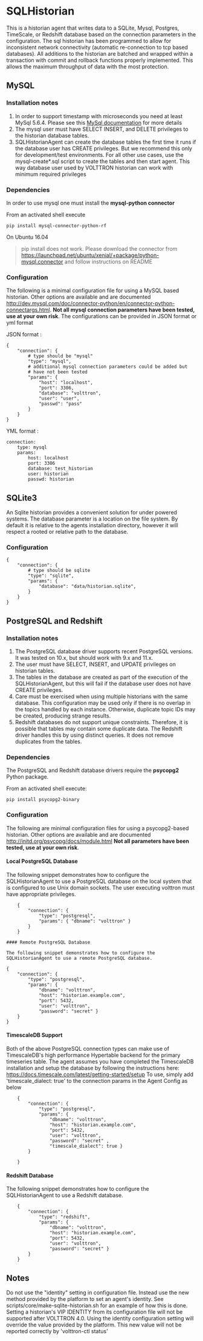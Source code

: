 # SQLHistorian 

This is a historian agent that writes data to a SQLite, Mysql, Postgres,
TimeScale, or Redshift database based on the connection parameters in
the configuration. The sql historian has been programmed to allow for
inconsistent network connectivity (automatic re-connection to tcp based
databases). All additions to the historian are batched and wrapped
within a transaction with commit and rollback functions properly
implemented. This allows the maximum throughput of data with the most
protection.

## MySQL

### Installation notes

1.  In order to support timestamp with microseconds you need at least
    MySql 5.6.4. Please see this [MySql
    documentation](http://dev.mysql.com/doc/refman/5.6/en/fractional-seconds.html)
    for more details
2.  The mysql user must have SELECT INSERT, and DELETE privileges to the
    historian database tables.
3.  SQLHistorianAgent can create the database tables the first time it
    runs if the database user has CREATE privileges. But we recommend
    this only for development/test environments. For all other use
    cases, use the mysql-create\*.sql script to create the tables and
    then start agent. This way database user used by VOLTTRON historian
    can work with minimum required privileges

### Dependencies

In order to use mysql one must install the **mysql-python connector**

From an activated shell execute
```
pip install mysql-connector-python-rf
```
On Ubuntu 16.04
 > pip install does not work. Please download the connector from
 > <https://launchpad.net/ubuntu/xenial/+package/python-mysql.connector> and follow instructions on README

### Configuration

The following is a minimal configuration file for using a MySQL based
historian. Other options are available and are documented
<http://dev.mysql.com/doc/connector-python/en/connector-python-connectargs.html>.
**Not all mysql connection parameters have been tested, use at your own
risk**. The configurations can be provided in JSON format or yml format

JSON format :

    {
        "connection": {
            # type should be "mysql"
            "type": "mysql",
            # additional mysql connection parameters could be added but
            # have not been tested
            "params": {
                "host": "localhost",
                "port": 3306,
                "database": "volttron",
                "user": "user",
                "passwd": "pass"
            }
        }
    }

YML format :

    connection:
        type: mysql
        params:
            host: localhost
            port: 3306
            database: test_historian
            user: historian
            passwd: historian

## SQLite3

An Sqlite historian provides a convenient solution for under powered
systems. The database parameter is a location on the file system. By
default it is relative to the agents installation directory, however it
will respect a rooted or relative path to the database.

### Configuration

    {
        "connection": {
            # type should be sqlite
            "type": "sqlite",
            "params": {
                "database": "data/historian.sqlite",
            }
        }
    }

## PostgreSQL and Redshift

### Installation notes

1.  The PostgreSQL database driver supports recent PostgreSQL versions.
    It was tested on 10.x, but should work with 9.x and 11.x.
2.  The user must have SELECT, INSERT, and UPDATE privileges on
    historian tables.
3.  The tables in the database are created as part of the execution of
    the SQLHistorianAgent, but this will fail if the database user does
    not have CREATE privileges.
4.  Care must be exercised when using multiple historians with the same
    database. This configuration may be used only if there is no overlap
    in the topics handled by each instance. Otherwise, duplicate topic
    IDs may be created, producing strange results.
5.  Redshift databases do not support unique constraints. Therefore, it
    is possible that tables may contain some duplicate data. The
    Redshift driver handles this by using distinct queries. It does not
    remove duplicates from the tables.

### Dependencies

The PostgreSQL and Redshift database drivers require the **psycopg2**
Python package.

From an activated shell execute:
```
pip install psycopg2-binary
```

### Configuration

The following are minimal configuration files for using a psycopg2-based
historian. Other options are available and are documented
<http://initd.org/psycopg/docs/module.html> **Not all parameters have
been tested, use at your own risk**.

#### Local PostgreSQL Database

The following snippet demonstrates how to configure the
SQLHistorianAgent to use a PostgreSQL database on the local system that
is configured to use Unix domain sockets. The user executing volttron
must have appropriate privileges.
```
    {
        "connection": {
            "type": "postgresql", 
            "params": { "dbname": "volttron" }
        }
    }

#### Remote PostgreSQL Database

The following snippet demonstrates how to configure the
SQLHistorianAgent to use a remote PostgreSQL database.
```
    {
        "connection": {
            "type": "postgresql", 
            "params": { 
                "dbname": "volttron", 
                "host": "historian.example.com", 
                "port": 5432, 
                "user": "volttron", 
                "password": "secret" }
        }
    }

#### TimescaleDB Support

Both of the above PostgreSQL connection types can make use of
TimescaleDB\'s high performance Hypertable backend for the primary
timeseries table. The agent assumes you have completed the TimescaleDB
installation and setup the database by following the instructions here:
<https://docs.timescale.com/latest/getting-started/setup> To use, simply
add \'timescale_dialect: true\' to the connection params in the Agent
Config as below

```
    {
        "connection": {
            "type": "postgresql", 
            "params": { 
                "dbname": "volttron", 
                "host": "historian.example.com", 
                "port": 5432, 
                "user": "volttron", 
                "password": "secret" ,
                "timescale_dialect": true }
        }

    }
```

#### Redshift Database

The following snippet demonstrates how to configure the
SQLHistorianAgent to use a Redshift database.

```
    {
        "connection": {
            "type": "redshift", 
            "params": { 
                "dbname": "volttron", 
                "host": "historian.example.com", 
                "port": 5432, 
                "user": "volttron", 
                "password": "secret" }
        }
    }
```  

## Notes

Do not use the \"identity\" setting in configuration file. Instead use
the new method provided by the platform to set an agent\'s identity. See
scripts/core/make-sqlite-historian.sh for an example of how this is
done. Setting a historian\'s VIP IDENTITY from its configuration file
will not be supported after VOLTTRON 4.0. Using the identity
configuration setting will override the value provided by the platform.
This new value will not be reported correctly by \'volttron-ctl status\'
